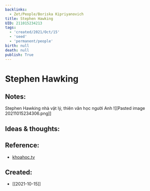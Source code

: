 ```yaml
---
backlinks:
  - Zet/People/Boriska Kipriyanovich
title: Stephen Hawking
UID: 211015234213
tags:
  - 'created/2021/Oct/15'
  - 'seed'
  - 'permanent/people'
birth: null
death: null
publish: True
---
```

# Stephen Hawking

## Notes:
Stephen Hawking nhà vật lý, thiên văn học người Anh
![[Pasted image 20211015234306.png]]

## Ideas & thoughts:

## Reference:
- [khoahoc.tv](https://khoahoc.tv/nhung-tien-tri-dang-so-cua-thien-tai-stephen-hawking-62717)
## Created:
- [[2021-10-15]]
